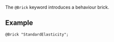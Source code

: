 The `@Brick` keyword introduces a behaviour brick.

## Example

~~~~{.cpp}
@Brick "StandardElasticity";
~~~~

